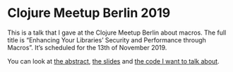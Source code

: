 # Clojure Meetup Berlin 2019

This is a talk that I gave at the Clojure Meetup Berlin about macros. The full
title is “Enhancing Your Libraries’ Security and Performance through Macros”.
It’s scheduled for the 13th of November 2019.

You can look at [the abstract](./abstract.md), [the slides](./talk.pdf) and [the
code I want to talk about](./code.clj).
